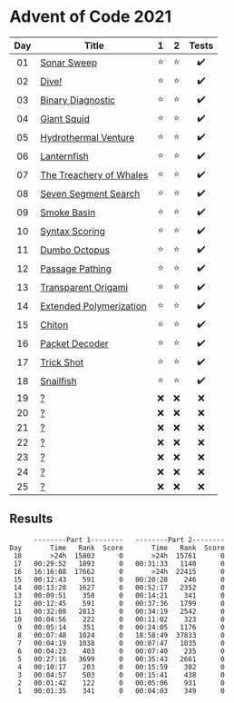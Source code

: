 # Advent of Code 2021

| Day | Title                                                           |   1    |   2    |       Tests        |
| :-: | --------------------------------------------------------------- | :----: | :----: | :----------------: |
| 01  | [Sonar Sweep](https://adventofcode.com/2021/day/1)              | :star: | :star: | :heavy_check_mark: |
| 02  | [Dive!](https://adventofcode.com/2021/day/2)                    | :star: | :star: | :heavy_check_mark: |
| 03  | [Binary Diagnostic](https://adventofcode.com/2021/day/3)        | :star: | :star: | :heavy_check_mark: |
| 04  | [Giant Squid](https://adventofcode.com/2021/day/4)              | :star: | :star: | :heavy_check_mark: |
| 05  | [Hydrothermal Venture](https://adventofcode.com/2021/day/5)     | :star: | :star: | :heavy_check_mark: |
| 06  | [Lanternfish](https://adventofcode.com/2021/day/6)              | :star: | :star: | :heavy_check_mark: |
| 07  | [The Treachery of Whales](https://adventofcode.com/2021/day/7)  | :star: | :star: | :heavy_check_mark: |
| 08  | [Seven Segment Search](https://adventofcode.com/2021/day/8)     | :star: | :star: | :heavy_check_mark: |
| 09  | [Smoke Basin](https://adventofcode.com/2021/day/9)              | :star: | :star: | :heavy_check_mark: |
| 10  | [Syntax Scoring](https://adventofcode.com/2021/day/10)          | :star: | :star: | :heavy_check_mark: |
| 11  | [Dumbo Octopus](https://adventofcode.com/2021/day/11)           | :star: | :star: | :heavy_check_mark: |
| 12  | [Passage Pathing](https://adventofcode.com/2021/day/12)         | :star: | :star: | :heavy_check_mark: |
| 13  | [Transparent Origami](https://adventofcode.com/2021/day/13)     | :star: | :star: | :heavy_check_mark: |
| 14  | [Extended Polymerization](https://adventofcode.com/2021/day/14) | :star: | :star: | :heavy_check_mark: |
| 15  | [Chiton](https://adventofcode.com/2021/day/15)                  | :star: | :star: | :heavy_check_mark: |
| 16  | [Packet Decoder](https://adventofcode.com/2021/day/16)          | :star: | :star: | :heavy_check_mark: |
| 17  | [Trick Shot](https://adventofcode.com/2021/day/17)              | :star: | :star: | :heavy_check_mark: |
| 18  | [Snailfish](https://adventofcode.com/2021/day/18)               | :star: | :star: | :heavy_check_mark: |
| 19  | [?](https://adventofcode.com/2021/day/19)                       |  :x:   |  :x:   |        :x:         |
| 20  | [?](https://adventofcode.com/2021/day/20)                       |  :x:   |  :x:   |        :x:         |
| 21  | [?](https://adventofcode.com/2021/day/21)                       |  :x:   |  :x:   |        :x:         |
| 22  | [?](https://adventofcode.com/2021/day/22)                       |  :x:   |  :x:   |        :x:         |
| 23  | [?](https://adventofcode.com/2021/day/23)                       |  :x:   |  :x:   |        :x:         |
| 24  | [?](https://adventofcode.com/2021/day/24)                       |  :x:   |  :x:   |        :x:         |
| 25  | [?](https://adventofcode.com/2021/day/25)                       |  :x:   |  :x:   |        :x:         |

## Results

```text
      --------Part 1--------   --------Part 2--------
Day       Time   Rank  Score       Time   Rank  Score
 18       >24h  15803      0       >24h  15761      0
 17   00:29:52   1893      0   00:31:33   1140      0
 16   16:16:08  17662      0       >24h  22415      0
 15   00:12:43    591      0   00:20:28    246      0
 14   00:13:28   1627      0   00:52:17   2352      0
 13   00:09:51    350      0   00:14:21    341      0
 12   00:12:45    591      0   00:37:36   1799      0
 11   00:32:08   2813      0   00:34:19   2542      0
 10   00:04:56    222      0   00:11:02    323      0
  9   00:05:14    351      0   00:24:05   1176      0
  8   00:07:48   1024      0   18:58:49  37833      0
  7   00:04:19   1038      0   00:07:47   1035      0
  6   00:04:23    403      0   00:07:40    235      0
  5   00:27:16   3699      0   00:35:43   2661      0
  4   00:10:17    203      0   00:15:59    302      0
  3   00:04:57    503      0   00:15:41    438      0
  2   00:01:42    122      0   00:05:06    931      0
  1   00:01:35    341      0   00:04:03    349      0
```
